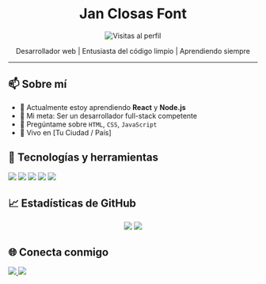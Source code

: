 <!-- README.md -->

<h1 align="center">Jan Closas Font</h1>

<p align="center">
  <img src="https://komarev.com/ghpvc/?username=tu-usuario&style=flat-square" alt="Visitas al perfil" />
</p>

<p align="center">
  Desarrollador web | Entusiasta del código limpio | Aprendiendo siempre
</p>

<hr />

<h2>📫 Sobre mí</h2>
<ul>
  <li>🌱 Actualmente estoy aprendiendo <strong>React</strong> y <strong>Node.js</strong></li>
  <li>🎯 Mi meta: Ser un desarrollador full-stack competente</li>
  <li>💬 Pregúntame sobre <code>HTML</code>, <code>CSS</code>, <code>JavaScript</code></li>
  <li>📍 Vivo en [Tu Ciudad / País]</li>
</ul>

<h2>🚀 Tecnologías y herramientas</h2>
<p>
  <img src="https://img.shields.io/badge/HTML5-E34F26?style=flat-square&logo=html5&logoColor=white" />
  <img src="https://img.shields.io/badge/CSS3-1572B6?style=flat-square&logo=css3&logoColor=white" />
  <img src="https://img.shields.io/badge/JavaScript-F7DF1E?style=flat-square&logo=javascript&logoColor=black" />
  <img src="https://img.shields.io/badge/React-20232A?style=flat-square&logo=react&logoColor=61DAFB" />
  <img src="https://img.shields.io/badge/Node.js-43853D?style=flat-square&logo=node.js&logoColor=white" />
  <!-- Agrega más según tus habilidades -->
</p>

<h2>📈 Estadísticas de GitHub</h2>
<p align="center">
  <img src="https://github-readme-stats.vercel.app/api?username=tu-usuario&show_icons=true&theme=radical" />
  <img src="https://github-readme-stats.vercel.app/api/top-langs/?username=tu-usuario&layout=compact&theme=radical" />
</p>

<h2>🌐 Conecta conmigo</h2>
<p>
  <a href="https://www.linkedin.com/in/tu-perfil" target="_blank">
    <img src="https://img.shields.io/badge/LinkedIn-blue?style=flat-square&logo=linkedin&logoColor=white" />
  </a>
  <a href="mailto:tu.email@example.com">
    <img src="https://img.shields.io/badge/Gmail-D14836?style=flat-square&logo=gmail&logoColor=white" />
  </a>
  <!-- Agrega otras redes si quieres -->
</p>
